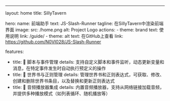 ---
layout: home
title: SillyTavern

hero:
  name: 前端助手
  text: JS-Slash-Runner
  tagline: 在SillyTavern中渲染前端界面
  image:
    src: /home.png
    alt: Project Logo
  actions:
    - theme: brand
      text: 使用说明
      link: /guide/
    - theme: alt
      text: 在GitHub上查看
      link: https://github.com/N0VI028/JS-Slash-Runner

features:
  - title: 🧰 脚本与事件管理
    details: 支持自定义脚本和事件监听，动态更新变量和消息，在特定事件发生时自动执行预定义的操作
  - title: 📖 世界书与正则管理
    details: 管理世界书和正则表达式，可获取、修改、创建和删除世界书条目，以及替换和更新正则表达式
  - title: 📢 音频播放器集成
    details: 内置音频播放器，支持从网络链接加载音频，并提供多种播放模式（如列表循环、随机播放等）

